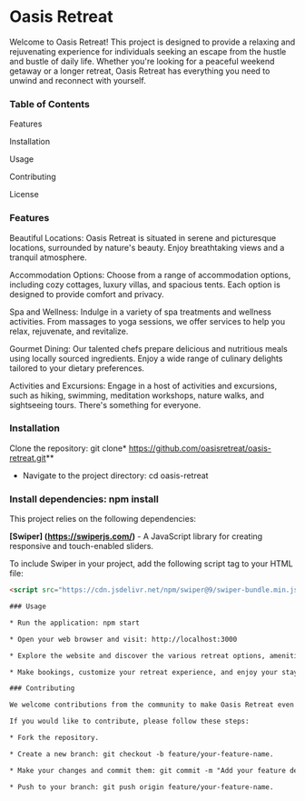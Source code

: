 # Oasis Retreat

Welcome to Oasis Retreat! This project is designed to provide a relaxing and rejuvenating experience for individuals seeking an escape from the hustle and bustle of daily life. Whether you're looking for a peaceful weekend getaway or a longer retreat, Oasis Retreat has everything you need to unwind and reconnect with yourself.

### Table of Contents

Features

Installation

Usage

Contributing

License

### Features

Beautiful Locations: Oasis Retreat is situated in serene and picturesque locations, surrounded by nature's beauty. Enjoy breathtaking views and a tranquil atmosphere.

Accommodation Options: Choose from a range of accommodation options, including cozy cottages, luxury villas, and spacious tents. Each option is designed to provide comfort and privacy.

Spa and Wellness: Indulge in a variety of spa treatments and wellness activities. From massages to yoga sessions, we offer services to help you relax, rejuvenate, and revitalize.

Gourmet Dining: Our talented chefs prepare delicious and nutritious meals using locally sourced ingredients. Enjoy a wide range of culinary delights tailored to your dietary preferences.

Activities and Excursions: Engage in a host of activities and excursions, such as hiking, swimming, meditation workshops, nature walks, and sightseeing tours. There's something for everyone.

### Installation

Clone the repository: git clone* https://github.com/oasisretreat/oasis-retreat.git**

* Navigate to the project directory: cd oasis-retreat

### Install dependencies: npm install
This project relies on the following dependencies:

**[Swiper] (https://swiperjs.com/)** - A JavaScript library for creating responsive and touch-enabled sliders.

  To include Swiper in your project, add the following script tag to your HTML file:

  ```html
  <script src="https://cdn.jsdelivr.net/npm/swiper@9/swiper-bundle.min.js"></script>

### Usage

* Run the application: npm start

* Open your web browser and visit: http://localhost:3000

* Explore the website and discover the various retreat options, amenities, and services available.

* Make bookings, customize your retreat experience, and enjoy your stay at Oasis Retreat.

### Contributing

We welcome contributions from the community to make Oasis Retreat even better.

If you would like to contribute, please follow these steps:

* Fork the repository.

* Create a new branch: git checkout -b feature/your-feature-name.

* Make your changes and commit them: git commit -m "Add your feature description".

* Push to your branch: git push origin feature/your-feature-name.